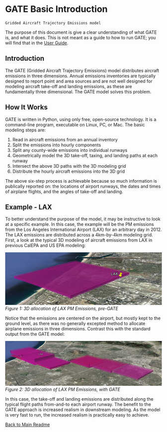 # GATE Basic Introduction

    Gridded Aircraft Trajectory Emissions model

The purpose of this document is give a clear understanding of what GATE is, and what it does. This is not meant as a guide to how to run GATE; you will find that in the [User Guide](USER_GUIDE.md).


## Introduction

The GATE (Gridded Aircraft Trajectory Emissions) model distributes aircraft emissions in three dimensions.  Annual emissions inventories are typically designed to report point and area sources and are not well designed for modeling aircraft take-off and landing emissions, as these are fundamentally three dimensional. The GATE model solves this problem.


## How It Works

GATE is written in Python, using only free, open-source technology. It is a command-line program, executable on Linux, PC, or Mac.  The basic modeling steps are:

1. Read in aircraft emissions from an annual inventory
2. Split the emissions into hourly components
3. Split any county-wide emissions into individual runways
4. Geometrically model the 3D take-off, taxing, and landing paths at each runway
5. Intersect the above 3D paths with the 3D modeling grid
6. Distribute the hourly aircraft emissions into the 3D grid

The above six-step process is achievable because so much information is publically reported on: the locations of airport runways, the dates and times of airplane flights, and the angles of take-off and landing.


## Example - LAX

To better understand the purpose of the model, it may be instructive to look at a specific example.  In this case, the example will be the PM emissions from the Los Angeles International Airport (LAX) for an arbitrary day in 2012.  The LAX emissions are distributed across a 4km-by-4km modeling grid.  First, a look at the typical 3D modeling of aircraft emissions from LAX in previous CalEPA and US EPA modeling:

![Figure 1: 3D allocation of LAX PM Emissions, pre-GATE](resources/LAX_2012_PM_one_lego.png)
*Figure 1: 3D allocation of LAX PM Emissions, pre-GATE*

Notice that the emissions are centered on the airport, but mostly kept to the ground level, as there was no generally excepted method to allocate airplane emissions in three dimensions.  Contrast this with the standard output from the GATE model:

![Figure 2: 3D allocation of LAX PM Emissions, with GATE](resources/LAX_2012_PM_GATE.png)
*Figure 2: 3D allocation of LAX PM Emissions, with GATE*

In this case, the take-off and landing emissions are distributed along the typical flight paths from-and-to each airport runway.  The benefit to the GATE approach is increased realism in downstream modeling.  As the model is very fast to run, the increased realism is practically easy to achieve.


[Back to Main Readme](../README.md)
